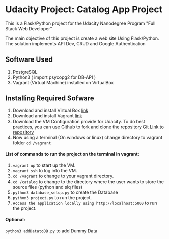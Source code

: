 # Udacity Project: Catalog App Project
This is a Flask/Python project for the Udacity Nanodegree Program "Full Stack Web Developer"

The main objective of this project is create a web site Using Flask/Python. 
The solution implements API Dev, CRUD and Google Authentication

## Software Used
1. PostgreSQL
2. Python3 ( import psycopg2 for DB-API ) 
3. Vagrant (Virtual Machine) installed on VirtualBox 

## Installing Required Sofware
1. Download and install Virtual Box [link](https://www.virtualbox.org/wiki/Download_Old_Builds_5_1)
2. Download and install Vagrant [link](https://www.vagrantup.com/downloads.html)
3. Download the VM Configuration provide for Udacity. To do best practices, you can use Github to fork and clone the repository [Git Link to repository](https://github.com/udacity/fullstack-nanodegree-vm)
4. Now using a terminal (On windows or linux) change directory to vagrant folder ```cd /vagrant```

#### List of commands to run the project on the terminal in vagrant: 
1. ```vagrant up``` to start up the VM.
2. ```vagrant ssh``` to log into the VM.
3. ```cd /vagrant``` to change to your vagrant directory.
4. ```cd /catalog``` to change to the directory where the user wants to store the source files (python and slq files)
5. ```python3 database_setup.py``` to create the Database
5. ```python3 project.py``` to run the project.
6. ```Access the application locally using http://localhost:5000``` to run the project.

#### Optional: 
```python3 addDatatoDB.py``` to add Dummy Data







